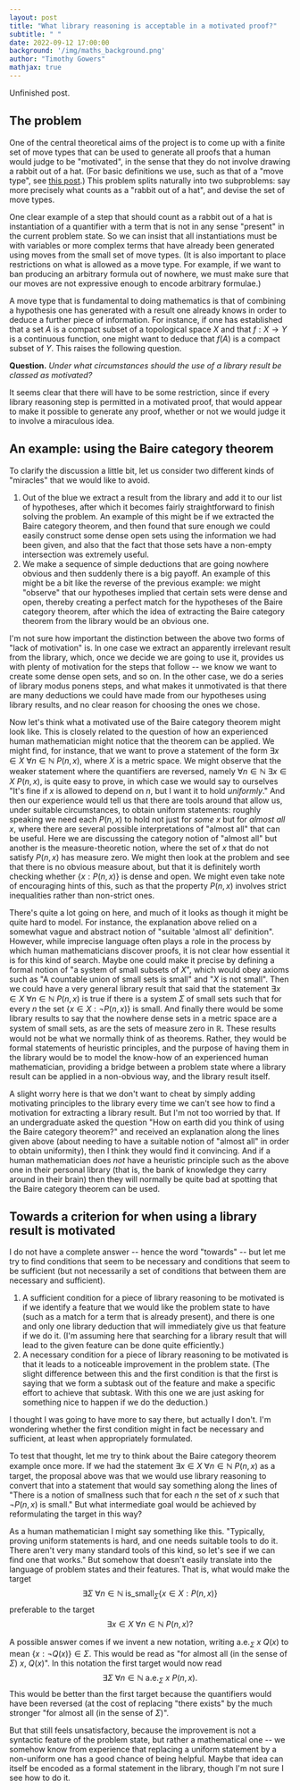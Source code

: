 ```yaml
---
layout: post
title: "What library reasoning is acceptable in a motivated proof?"
subtitle: " "
date: 2022-09-12 17:00:00
background: '/img/maths_background.png'
author: "Timothy Gowers"
mathjax: true
---
```


Unfinished post.

## The problem

One of the central theoretical aims of the project is to come up with a finite set of move types that can be used to generate all proofs that a human would judge to be "motivated", in the sense that they do not involve drawing a rabbit out of a hat. (For basic definitions we use, such as that of a "move type", see <a href="{{site.baseurl}}/2022/09/07/basicalgorithm.html">this post</a>.) This problem splits naturally into two subproblems: say more precisely what counts as a "rabbit out of a hat", and devise the set of move types.

One clear example of a step that should count as a rabbit out of a hat is instantiation of a quantifier with a term that is not in any sense "present" in the current problem state. So we can insist that all instantiations must be with variables or more complex terms that have already been generated using moves from the small set of move types. (It is also important to place restrictions on what is allowed as a move type. For example, if we want to ban producing an arbitrary formula out of nowhere, we must make sure that our moves are not expressive enough to encode arbitrary formulae.)

A move type that is fundamental to doing mathematics is that of combining a hypothesis one has generated with a result one already knows in order to deduce a further piece of information. For instance, if one has established that a set $A$ is a compact subset of a topological space $X$ and that $f:X\to Y$ is a continuous function, one might want to deduce that $f(A)$ is a compact subset of $Y$. This raises the following question.

**Question.** *Under what circumstances should the use of a library result be classed as motivated?*

It seems clear that there will have to be some restriction, since if every library reasoning step is permitted in a motivated proof, that would appear to make it possible to generate any proof, whether or not we would judge it to involve a miraculous idea.

## An example: using the Baire category theorem

To clarify the discussion a little bit, let us consider two different kinds of "miracles" that we would like to avoid.

1. Out of the blue we extract a result from the library and add it to our list of hypotheses, after which it becomes fairly straightforward to finish solving the problem. An example of this might be if we extracted the Baire category theorem, and then found that sure enough we could easily construct some dense open sets using the information we had been given, and also that the fact that those sets have a non-empty intersection was extremely useful.
2. We make a sequence of simple deductions that are going nowhere obvious and then suddenly there is a big payoff. An example of this might be a bit like the reverse of the previous example: we might "observe" that our hypotheses implied that certain sets were dense and open, thereby creating a perfect match for the hypotheses of the Baire category theorem, after which the idea of extracting the Baire category theorem from the library would be an obvious one.

I'm not sure how important the distinction between the above two forms of "lack of motivation" is. In one case we extract an apparently irrelevant result from the library, which, once we decide we are going to use it, provides us with plenty of motivation for the steps that follow -- we know we want to create some dense open sets, and so on. In the other case, we do a series of library modus ponens steps, and what makes it unmotivated is that there are many deductions we could have made from our hypotheses using library results, and no clear reason for choosing the ones we chose.

Now let's think what a motivated use of the Baire category theorem might look like. This is closely related to the question of how an experienced human mathematician might notice that the theorem can be applied. We might find, for instance, that we want to prove a statement of the form $\exists x\in X\ \forall n\in\mathbb N\ P(n,x)$, where $X$ is a metric space. We might observe that the weaker statement where the quantifiers are reversed, namely $\forall n\in\mathbb N\ \exists x\in X\ P(n,x)$, is quite easy to prove, in which case we would say to ourselves "It's fine if $x$ is allowed to depend on $n$, but I want it to hold *uniformly*." And then our experience would tell us that there are tools around that allow us, under suitable circumstances, to obtain uniform statements: roughly speaking we need each $P(n,x)$ to hold not just for *some* $x$ but for *almost all* $x$, where there are several possible interpretations of "almost all" that can be useful. Here we are discussing the category notion of "almost all" but another is the measure-theoretic notion, where the set of $x$ that do not satisfy $P(n,x)$ has measure zero. We might then look at the problem and see that there is no obvious measure about, but that it is definitely worth checking whether $\{x:P(n,x)\}$ is dense and open. We might even take note of encouraging hints of this, such as that the property $P(n,x)$ involves strict inequalities rather than non-strict ones.

There's quite a lot going on here, and much of it looks as though it might be quite hard to model. For instance, the explanation above relied on a somewhat vague and abstract notion of "suitable 'almost all' definition". However, while imprecise language often plays a role in the process by which human mathematicians discover proofs, it is not clear how essential it is for this kind of search. Maybe one could make it precise by defining a formal notion of "a system of small subsets of $X$", which would obey axioms such as "A countable union of small sets is small" and "$X$ is not small". Then we could have a very general library result that said that the statement $\exists x\in X\ \forall n\in\mathbb N\ P(n,x)$ is true if there is a system $\Sigma$ of small sets such that for every $n$ the set $\{x\in X:\neg P(n,x)\}$ is small. And finally there would be some library results to say that the nowhere dense sets in a metric space are a system of small sets, as are the sets of measure zero in $\mathbb R$. These results would not be what we normally think of as theorems. Rather, they would be formal statements of heuristic principles, and the purpose of having them in the library would be to model the know-how of an experienced human mathematician, providing a bridge between a problem state where a library result can be applied in a non-obvious way, and the library result itself. 

A slight worry here is that we don't want to cheat by simply adding motivating principles to the library every time we can't see how to find a motivation for extracting a library result. But I'm not too worried by that. If an undergraduate asked the question "How on earth did you think of using the Baire category theorem?" and received an explanation along the lines given above (about needing to have a suitable notion of "almost all" in order to obtain uniformity), then I think they would find it convincing. And if a human mathematician does *not* have a heuristic principle such as the above one in their personal library (that is, the bank of knowledge they carry around in their brain) then they will normally be quite bad at spotting that the Baire category theorem can be used. 

## Towards a criterion for when using a library result is motivated

I do not have a complete answer -- hence the word "towards" -- but let me try to find conditions that seem to be necessary and conditions that seem to be sufficient (but not necessarily a set of conditions that between them are necessary and sufficient). 

1. A sufficient condition for a piece of library reasoning to be motivated is if we identify a feature that we would like the problem state to have (such as a match for a term that is already present), and there is one and only one library deduction that will immediately give us that feature if we do it. (I'm assuming here that searching for a library result that will lead to the given feature can be done quite efficiently.)
2. A necessary condition for a piece of library reasoning to be motivated is that it leads to a noticeable improvement in the problem state. (The slight difference between this and the first condition is that the first is saying that we form a subtask out of the feature and make a specific effort to achieve that subtask. With this one we are just asking for something nice to happen if we do the deduction.)

I thought I was going to have more to say there, but actually I don't. I'm wondering whether the first condition might in fact be necessary and sufficient, at least when appropriately formulated. 

To test that thought, let me try to think about the Baire category theorem example once more. If we had the statement $\exists x\in X\ \forall n\in\mathbb N\ P(n,x)$ as a target, the proposal above was that we would use library reasoning to convert that into a statement that would say something along the lines of "There is a notion of smallness such that for each $n$ the set of $x$ such that $\neg P(n,x)$ is small." But what intermediate goal would be achieved by reformulating the target in this way?

As a human mathematician I might say something like this. "Typically, proving uniform statements is hard, and one needs suitable tools to do it. There aren't very many standard tools of this kind, so let's see if we can find one that works." But somehow that doesn't easily translate into the language of problem states and their features. That is, what would make the target
$$\exists\Sigma\ \forall n\in\mathbb N\ \text{is_small}_\Sigma\{x\in X:P(n,x)\}$$
preferable to the target
$$\exists x\in X\ \forall n\in\mathbb N\ P(n,x)?$$

A possible answer comes if we invent a new notation, writing $\text{a.e.}_\Sigma\ x\ Q(x)$ to mean $\{x:\neg Q(x)\}\in\Sigma$. This would be read as "for almost all (in the sense of $\Sigma$) $x$, $Q(x)$". In this notation the first target would now read
$$\exists\Sigma\ \forall n\in\mathbb N\ \text{a.e.}_\Sigma\ x\ P(n,x).$$
This would be better than the first target because the quantifiers would have been reversed (at the cost of replacing "there exists" by the much stronger "for almost all (in the sense of $\Sigma$)".

But that still feels unsatisfactory, because the improvement is not a syntactic feature of the problem state, but rather a mathematical one -- we somehow know from experience that replacing a uniform statement by a non-uniform one has a good chance of being helpful. Maybe that idea can itself be encoded as a formal statement in the library, though I'm not sure I see how to do it.
